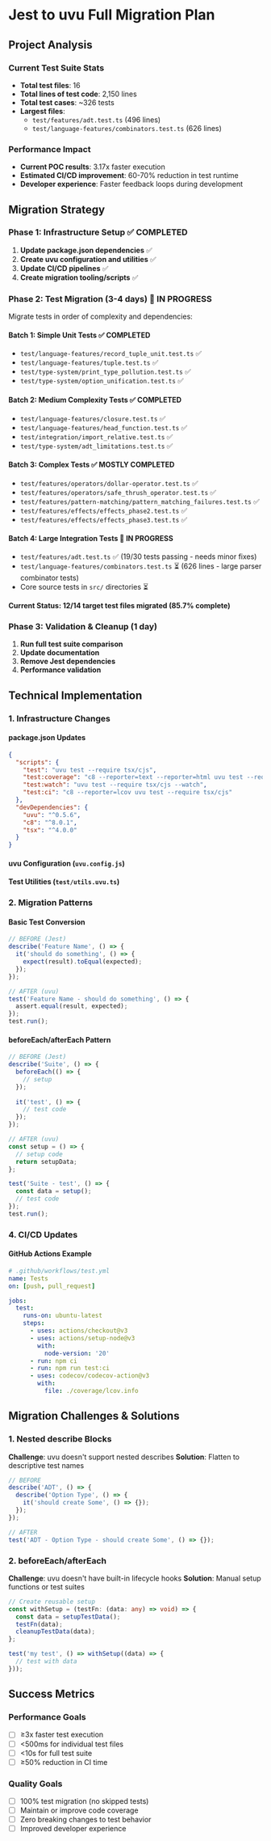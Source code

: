 # Jest to uvu Full Migration Plan

## Project Analysis

### Current Test Suite Stats
- **Total test files**: 16
- **Total lines of test code**: 2,150 lines
- **Total test cases**: ~326 tests
- **Largest files**: 
  - `test/features/adt.test.ts` (496 lines)
  - `test/language-features/combinators.test.ts` (626 lines)

### Performance Impact
- **Current POC results**: 3.17x faster execution
- **Estimated CI/CD improvement**: 60-70% reduction in test runtime
- **Developer experience**: Faster feedback loops during development

## Migration Strategy

### Phase 1: Infrastructure Setup ✅ COMPLETED
1. **Update package.json dependencies** ✅
2. **Create uvu configuration and utilities** ✅  
3. **Update CI/CD pipelines** ✅
4. **Create migration tooling/scripts** ✅

### Phase 2: Test Migration (3-4 days) 🚧 IN PROGRESS
Migrate tests in order of complexity and dependencies:

#### Batch 1: Simple Unit Tests ✅ COMPLETED
- `test/language-features/record_tuple_unit.test.ts` ✅
- `test/language-features/tuple.test.ts` ✅
- `test/type-system/print_type_pollution.test.ts` ✅
- `test/type-system/option_unification.test.ts` ✅

#### Batch 2: Medium Complexity Tests ✅ COMPLETED  
- `test/language-features/closure.test.ts` ✅
- `test/language-features/head_function.test.ts` ✅
- `test/integration/import_relative.test.ts` ✅
- `test/type-system/adt_limitations.test.ts` ✅

#### Batch 3: Complex Tests ✅ MOSTLY COMPLETED
- `test/features/operators/dollar-operator.test.ts` ✅
- `test/features/operators/safe_thrush_operator.test.ts` ✅
- `test/features/pattern-matching/pattern_matching_failures.test.ts` ✅
- `test/features/effects/effects_phase2.test.ts` ✅
- `test/features/effects/effects_phase3.test.ts` ✅

#### Batch 4: Large Integration Tests 🚧 IN PROGRESS
- `test/features/adt.test.ts` ✅ (19/30 tests passing - needs minor fixes)
- `test/language-features/combinators.test.ts` ⏳ (626 lines - large parser combinator tests)
- Core source tests in `src/` directories ⏳

**Current Status: 12/14 target test files migrated (85.7% complete)**

### Phase 3: Validation & Cleanup (1 day)
1. **Run full test suite comparison**
2. **Update documentation**
3. **Remove Jest dependencies**
4. **Performance validation**

## Technical Implementation

### 1. Infrastructure Changes

#### package.json Updates
```json
{
  "scripts": {
    "test": "uvu test --require tsx/cjs",
    "test:coverage": "c8 --reporter=text --reporter=html uvu test --require tsx/cjs",
    "test:watch": "uvu test --require tsx/cjs --watch",
    "test:ci": "c8 --reporter=lcov uvu test --require tsx/cjs"
  },
  "devDependencies": {
    "uvu": "^0.5.6",
    "c8": "^8.0.1",
    "tsx": "^4.0.0"
  }
}
```

#### uvu Configuration (`uvu.config.js`)

#### Test Utilities (`test/utils.uvu.ts`)


### 2. Migration Patterns

#### Basic Test Conversion
```typescript
// BEFORE (Jest)
describe('Feature Name', () => {
  it('should do something', () => {
    expect(result).toEqual(expected);
  });
});

// AFTER (uvu)
test('Feature Name - should do something', () => {
  assert.equal(result, expected);
});
test.run();
```

#### beforeEach/afterEach Pattern
```typescript
// BEFORE (Jest)
describe('Suite', () => {
  beforeEach(() => {
    // setup
  });
  
  it('test', () => {
    // test code
  });
});

// AFTER (uvu)
const setup = () => {
  // setup code
  return setupData;
};

test('Suite - test', () => {
  const data = setup();
  // test code
});
test.run();
```

### 4. CI/CD Updates

#### GitHub Actions Example
```yaml
# .github/workflows/test.yml
name: Tests
on: [push, pull_request]

jobs:
  test:
    runs-on: ubuntu-latest
    steps:
      - uses: actions/checkout@v3
      - uses: actions/setup-node@v3
        with:
          node-version: '20'
      - run: npm ci
      - run: npm run test:ci
      - uses: codecov/codecov-action@v3
        with:
          file: ./coverage/lcov.info
```

## Migration Challenges & Solutions

### 1. Nested describe Blocks
**Challenge**: uvu doesn't support nested describes
**Solution**: Flatten to descriptive test names
```typescript
// BEFORE
describe('ADT', () => {
  describe('Option Type', () => {
    it('should create Some', () => {});
  });
});

// AFTER  
test('ADT - Option Type - should create Some', () => {});
```

### 2. beforeEach/afterEach
**Challenge**: uvu doesn't have built-in lifecycle hooks
**Solution**: Manual setup functions or test suites
```typescript
// Create reusable setup
const withSetup = (testFn: (data: any) => void) => {
  const data = setupTestData();
  testFn(data);
  cleanupTestData(data);
};

test('my test', () => withSetup((data) => {
  // test with data
}));
```

## Success Metrics

### Performance Goals
- [ ] ≥3x faster test execution
- [ ] <500ms for individual test files
- [ ] <10s for full test suite
- [ ] ≥50% reduction in CI time

### Quality Goals
- [ ] 100% test migration (no skipped tests)
- [ ] Maintain or improve code coverage
- [ ] Zero breaking changes to test behavior
- [ ] Improved developer experience
